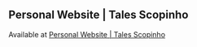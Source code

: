 ## Personal Website | Tales Scopinho

Available at [Personal Website | Tales Scopinho](https://scopinho.com)
